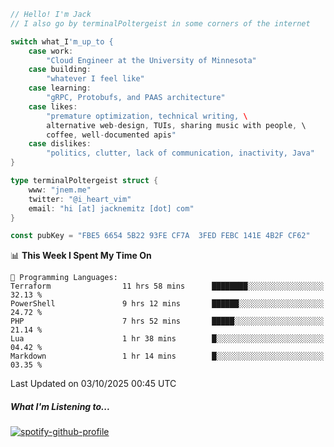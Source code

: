```go
// Hello! I'm Jack
// I also go by terminalPoltergeist in some corners of the internet

switch what_I'm_up_to {
    case work:
        "Cloud Engineer at the University of Minnesota"
    case building:
        "whatever I feel like"
    case learning:
        "gRPC, Protobufs, and PAAS architecture"
    case likes:
        "premature optimization, technical writing, \
        alternative web-design, TUIs, sharing music with people, \
        coffee, well-documented apis"
    case dislikes:
        "politics, clutter, lack of communication, inactivity, Java"
}

type terminalPoltergeist struct {
    www: "jnem.me"
    twitter: "@i_heart_vim"
    email: "hi [at] jacknemitz [dot] com"
}

const pubKey = "FBE5 6654 5B22 93FE CF7A  3FED FEBC 141E 4B2F CF62"
```

<!--START_SECTION:waka-->
📊 **This Week I Spent My Time On** 

```text
💬 Programming Languages: 
Terraform                11 hrs 58 mins      ████████░░░░░░░░░░░░░░░░░   32.13 % 
PowerShell               9 hrs 12 mins       ██████░░░░░░░░░░░░░░░░░░░   24.72 % 
PHP                      7 hrs 52 mins       █████░░░░░░░░░░░░░░░░░░░░   21.14 % 
Lua                      1 hr 38 mins        █░░░░░░░░░░░░░░░░░░░░░░░░   04.42 % 
Markdown                 1 hr 14 mins        █░░░░░░░░░░░░░░░░░░░░░░░░   03.35 % 
```


 Last Updated on 03/10/2025 00:45 UTC
<!--END_SECTION:waka-->

##### What I'm Listening to...

[![spotify-github-profile](https://jnem.me/listening-item?maxAge=2592000)](https://jnem.me/listening)
